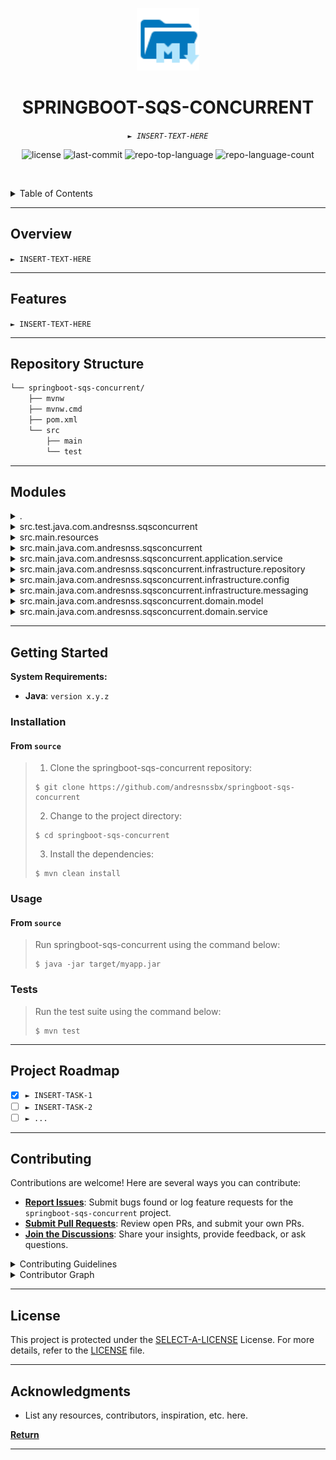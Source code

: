 <p align="center">
  <img src="https://raw.githubusercontent.com/PKief/vscode-material-icon-theme/ec559a9f6bfd399b82bb44393651661b08aaf7ba/icons/folder-markdown-open.svg" width="100" alt="project-logo">
</p>
<p align="center">
    <h1 align="center">SPRINGBOOT-SQS-CONCURRENT</h1>
</p>
<p align="center">
    <em><code>► INSERT-TEXT-HERE</code></em>
</p>
<p align="center">
	<img src="https://img.shields.io/github/license/andresnssbx/springboot-sqs-concurrent?style=default&logo=opensourceinitiative&logoColor=white&color=0080ff" alt="license">
	<img src="https://img.shields.io/github/last-commit/andresnssbx/springboot-sqs-concurrent?style=default&logo=git&logoColor=white&color=0080ff" alt="last-commit">
	<img src="https://img.shields.io/github/languages/top/andresnssbx/springboot-sqs-concurrent?style=default&color=0080ff" alt="repo-top-language">
	<img src="https://img.shields.io/github/languages/count/andresnssbx/springboot-sqs-concurrent?style=default&color=0080ff" alt="repo-language-count">
<p>
<p align="center">
	<!-- default option, no dependency badges. -->
</p>

<br><!-- TABLE OF CONTENTS -->
<details>
  <summary>Table of Contents</summary><br>

- [ Overview](#-overview)
- [ Features](#-features)
- [ Repository Structure](#-repository-structure)
- [ Modules](#-modules)
- [ Getting Started](#-getting-started)
  - [ Installation](#-installation)
  - [ Usage](#-usage)
  - [ Tests](#-tests)
- [ Project Roadmap](#-project-roadmap)
- [ Contributing](#-contributing)
- [ License](#-license)
- [ Acknowledgments](#-acknowledgments)
</details>
<hr>

##  Overview

<code>► INSERT-TEXT-HERE</code>

---

##  Features

<code>► INSERT-TEXT-HERE</code>

---

##  Repository Structure

```sh
└── springboot-sqs-concurrent/
    ├── mvnw
    ├── mvnw.cmd
    ├── pom.xml
    └── src
        ├── main
        └── test
```

---

##  Modules

<details closed><summary>.</summary>

| File                                                                                      | Summary                         |
| ---                                                                                       | ---                             |
| [mvnw.cmd](https://github.com/andresnssbx/springboot-sqs-concurrent/blob/master/mvnw.cmd) | <code>► INSERT-TEXT-HERE</code> |
| [mvnw](https://github.com/andresnssbx/springboot-sqs-concurrent/blob/master/mvnw)         | <code>► INSERT-TEXT-HERE</code> |

</details>

<details closed><summary>src.test.java.com.andresnss.sqsconcurrent</summary>

| File                                                                                                                                                                                    | Summary                         |
| ---                                                                                                                                                                                     | ---                             |
| [SqsconcurrentApplicationTests.java](https://github.com/andresnssbx/springboot-sqs-concurrent/blob/master/src/test/java/com/andresnss/sqsconcurrent/SqsconcurrentApplicationTests.java) | <code>► INSERT-TEXT-HERE</code> |

</details>

<details closed><summary>src.main.resources</summary>

| File                                                                                                                         | Summary                         |
| ---                                                                                                                          | ---                             |
| [application.yaml](https://github.com/andresnssbx/springboot-sqs-concurrent/blob/master/src/main/resources/application.yaml) | <code>► INSERT-TEXT-HERE</code> |

</details>

<details closed><summary>src.main.java.com.andresnss.sqsconcurrent</summary>

| File                                                                                                                                                                          | Summary                         |
| ---                                                                                                                                                                           | ---                             |
| [SqsconcurrentApplication.java](https://github.com/andresnssbx/springboot-sqs-concurrent/blob/master/src/main/java/com/andresnss/sqsconcurrent/SqsconcurrentApplication.java) | <code>► INSERT-TEXT-HERE</code> |

</details>

<details closed><summary>src.main.java.com.andresnss.sqsconcurrent.application.service</summary>

| File                                                                                                                                                                                | Summary                         |
| ---                                                                                                                                                                                 | ---                             |
| [SqsPollingService.java](https://github.com/andresnssbx/springboot-sqs-concurrent/blob/master/src/main/java/com/andresnss/sqsconcurrent/application/service/SqsPollingService.java) | <code>► INSERT-TEXT-HERE</code> |

</details>

<details closed><summary>src.main.java.com.andresnss.sqsconcurrent.infrastructure.repository</summary>

| File                                                                                                                                                                                            | Summary                         |
| ---                                                                                                                                                                                             | ---                             |
| [SqsMessageRepository.java](https://github.com/andresnssbx/springboot-sqs-concurrent/blob/master/src/main/java/com/andresnss/sqsconcurrent/infrastructure/repository/SqsMessageRepository.java) | <code>► INSERT-TEXT-HERE</code> |

</details>

<details closed><summary>src.main.java.com.andresnss.sqsconcurrent.infrastructure.config</summary>

| File                                                                                                                                                                  | Summary                         |
| ---                                                                                                                                                                   | ---                             |
| [SqsConfig.java](https://github.com/andresnssbx/springboot-sqs-concurrent/blob/master/src/main/java/com/andresnss/sqsconcurrent/infrastructure/config/SqsConfig.java) | <code>► INSERT-TEXT-HERE</code> |

</details>

<details closed><summary>src.main.java.com.andresnss.sqsconcurrent.infrastructure.messaging</summary>

| File                                                                                                                                                                                   | Summary                         |
| ---                                                                                                                                                                                    | ---                             |
| [SqsClientWrapper.java](https://github.com/andresnssbx/springboot-sqs-concurrent/blob/master/src/main/java/com/andresnss/sqsconcurrent/infrastructure/messaging/SqsClientWrapper.java) | <code>► INSERT-TEXT-HERE</code> |

</details>

<details closed><summary>src.main.java.com.andresnss.sqsconcurrent.domain.model</summary>

| File                                                                                                                                                     | Summary                         |
| ---                                                                                                                                                      | ---                             |
| [Message.java](https://github.com/andresnssbx/springboot-sqs-concurrent/blob/master/src/main/java/com/andresnss/sqsconcurrent/domain/model/Message.java) | <code>► INSERT-TEXT-HERE</code> |

</details>

<details closed><summary>src.main.java.com.andresnss.sqsconcurrent.domain.service</summary>

| File                                                                                                                                                                                         | Summary                         |
| ---                                                                                                                                                                                          | ---                             |
| [IMessageRepository.java](https://github.com/andresnssbx/springboot-sqs-concurrent/blob/master/src/main/java/com/andresnss/sqsconcurrent/domain/service/IMessageRepository.java)             | <code>► INSERT-TEXT-HERE</code> |
| [MessageProcessingService.java](https://github.com/andresnssbx/springboot-sqs-concurrent/blob/master/src/main/java/com/andresnss/sqsconcurrent/domain/service/MessageProcessingService.java) | <code>► INSERT-TEXT-HERE</code> |

</details>

---

##  Getting Started

**System Requirements:**

* **Java**: `version x.y.z`

###  Installation

<h4>From <code>source</code></h4>

> 1. Clone the springboot-sqs-concurrent repository:
>
> ```console
> $ git clone https://github.com/andresnssbx/springboot-sqs-concurrent
> ```
>
> 2. Change to the project directory:
> ```console
> $ cd springboot-sqs-concurrent
> ```
>
> 3. Install the dependencies:
> ```console
> $ mvn clean install
> ```

###  Usage

<h4>From <code>source</code></h4>

> Run springboot-sqs-concurrent using the command below:
> ```console
> $ java -jar target/myapp.jar
> ```

###  Tests

> Run the test suite using the command below:
> ```console
> $ mvn test
> ```

---

##  Project Roadmap

- [X] `► INSERT-TASK-1`
- [ ] `► INSERT-TASK-2`
- [ ] `► ...`

---

##  Contributing

Contributions are welcome! Here are several ways you can contribute:

- **[Report Issues](https://github.com/andresnssbx/springboot-sqs-concurrent/issues)**: Submit bugs found or log feature requests for the `springboot-sqs-concurrent` project.
- **[Submit Pull Requests](https://github.com/andresnssbx/springboot-sqs-concurrent/blob/main/CONTRIBUTING.md)**: Review open PRs, and submit your own PRs.
- **[Join the Discussions](https://github.com/andresnssbx/springboot-sqs-concurrent/discussions)**: Share your insights, provide feedback, or ask questions.

<details closed>
<summary>Contributing Guidelines</summary>

1. **Fork the Repository**: Start by forking the project repository to your github account.
2. **Clone Locally**: Clone the forked repository to your local machine using a git client.
   ```sh
   git clone https://github.com/andresnssbx/springboot-sqs-concurrent
   ```
3. **Create a New Branch**: Always work on a new branch, giving it a descriptive name.
   ```sh
   git checkout -b new-feature-x
   ```
4. **Make Your Changes**: Develop and test your changes locally.
5. **Commit Your Changes**: Commit with a clear message describing your updates.
   ```sh
   git commit -m 'Implemented new feature x.'
   ```
6. **Push to github**: Push the changes to your forked repository.
   ```sh
   git push origin new-feature-x
   ```
7. **Submit a Pull Request**: Create a PR against the original project repository. Clearly describe the changes and their motivations.
8. **Review**: Once your PR is reviewed and approved, it will be merged into the main branch. Congratulations on your contribution!
</details>

<details closed>
<summary>Contributor Graph</summary>
<br>
<p align="center">
   <a href="https://github.com{/andresnssbx/springboot-sqs-concurrent/}graphs/contributors">
      <img src="https://contrib.rocks/image?repo=andresnssbx/springboot-sqs-concurrent">
   </a>
</p>
</details>

---

##  License

This project is protected under the [SELECT-A-LICENSE](https://choosealicense.com/licenses) License. For more details, refer to the [LICENSE](https://choosealicense.com/licenses/) file.

---

##  Acknowledgments

- List any resources, contributors, inspiration, etc. here.

[**Return**](#-overview)

---
